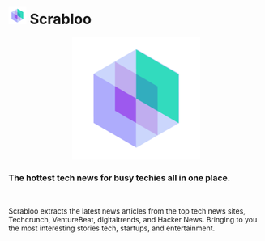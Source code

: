 # <img src="src\assets\Scrappy_Logo.png" alt = "icon" width = "7%" height = "7%" title="icon"> Scrabloo  

<p align="center">
    <img src="src\assets\Scrappy_Logo.png" alt = "icon" width = "50%" height = "50%" title="icon">
    
</p>

### **The hottest tech news for busy techies all in one place.**        

<br>

Scrabloo extracts the latest news articles from the top tech news sites, Techcrunch, VentureBeat, digitaltrends, and Hacker News. Bringing to you the most interesting stories tech, startups, and entertainment.
